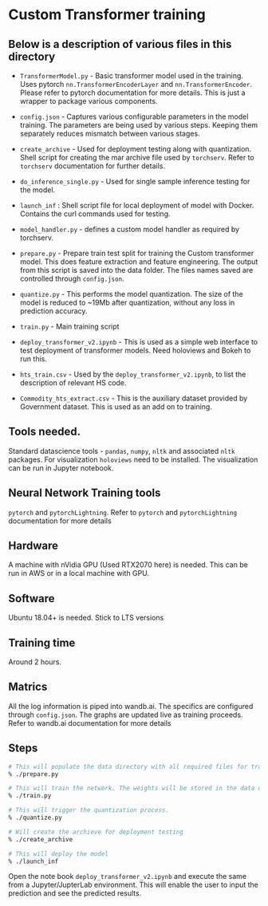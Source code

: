 # Custom Transformer training

## Below is a description of various files in this directory 

- `TransformerModel.py` - Basic transformer model used in the training. Uses pytorch `nn.TransformerEncoderLayer` and `nn.TransformerEncoder`. Please refer to pytorch documentation for more details. This is just a wrapper to package various components.

- `config.json`  - Captures various configurable parameters in the model training. The parameters are being used by various steps. Keeping them separately reduces  mismatch between various stages. 

- `create_archive` - Used for deployment testing along with quantization. Shell script for creating the mar archive file used by `torchserv`. Refer to `torchserv` documentation for further details.

- `do_inference_single.py` - Used for single sample inference testing for the model.

- `launch_inf` : Shell script file for local deployment of model with Docker. Contains the curl commands used for testing.

- `model_handler.py` - defines a custom model handler as required by torchserv.

- `prepare.py` -  Prepare train test split for training the Custom transformer model. This does feature extraction and feature engineering.  The output from this script is saved into the data folder. The files names saved are controlled through `config.json`. 
 
- `quantize.py` - This performs the model quantization.  The size of the model is reduced to ~19Mb after quantization, without any loss in prediction accuracy.

- `train.py` - Main training script

- `deploy_transformer_v2.ipynb` - This is used as a simple web interface to test deployment of  transformer models. Need holoviews and Bokeh to run this. 

- `hts_train.csv` - Used by the `deploy_transformer_v2.ipynb`, to list the description of relevant HS code.

- `Commodity_hts_extract.csv` - This is the auxiliary dataset provided by Government dataset. This is used as an add on to training.


## Tools needed.

Standard datascience tools - `pandas`, `numpy`, `nltk` and associated `nltk` packages.  For visualization `holoviews` need to be installed.  The visualization can be run in Jupyter notebook.

## Neural Network Training tools 

`pytorch` and `pytorchLightning`. Refer to `pytorch` and `pytorchLightning` documentation for more details

## Hardware

A machine with nVidia GPU (Used RTX2070 here) is needed.  This can be run in AWS or in a local machine with GPU.

## Software

Ubuntu 18.04+ is needed. Stick to LTS versions

## Training time

Around 2 hours. 

## Matrics

All the log information is piped into wandb.ai. The specifics are configured through `config.json`. The graphs are updated live as training proceeds. Refer to wandb.ai documentation for more details

## Steps

```bash
# This will populate the data directory with all required files for training
% ./prepare.py

# This will train the network. The weights will be stored in the data directory
% ./train.py

# This will trigger the quantization process.
% ./quantize.py

# Will create the archieve for deployment testing
% ./create_archive

# This will deploy the model
% ./launch_inf

```

Open the note book `deploy_transformer_v2.ipynb` and execute the same from a Jupyter/JupterLab environment. This will enable the user to input the prediction and see the predicted results. 






